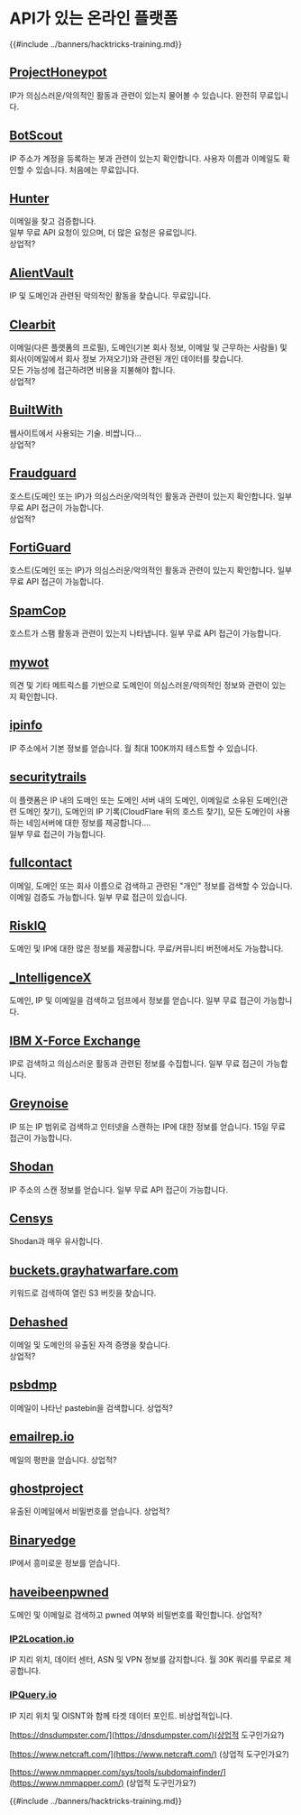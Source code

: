 # API가 있는 온라인 플랫폼

{{#include ../banners/hacktricks-training.md}}

## [ProjectHoneypot](https://www.projecthoneypot.org/)

IP가 의심스러운/악의적인 활동과 관련이 있는지 물어볼 수 있습니다. 완전히 무료입니다.

## [**BotScout**](http://botscout.com/api.htm)

IP 주소가 계정을 등록하는 봇과 관련이 있는지 확인합니다. 사용자 이름과 이메일도 확인할 수 있습니다. 처음에는 무료입니다.

## [Hunter](https://hunter.io/)

이메일을 찾고 검증합니다.\
일부 무료 API 요청이 있으며, 더 많은 요청은 유료입니다.\
상업적?

## [AlientVault](https://otx.alienvault.com/api)

IP 및 도메인과 관련된 악의적인 활동을 찾습니다. 무료입니다.

## [Clearbit](https://dashboard.clearbit.com/)

이메일(다른 플랫폼의 프로필), 도메인(기본 회사 정보, 이메일 및 근무하는 사람들) 및 회사(이메일에서 회사 정보 가져오기)와 관련된 개인 데이터를 찾습니다.\
모든 가능성에 접근하려면 비용을 지불해야 합니다.\
상업적?

## [BuiltWith](https://builtwith.com/)

웹사이트에서 사용되는 기술. 비쌉니다...\
상업적?

## [Fraudguard](https://fraudguard.io/)

호스트(도메인 또는 IP)가 의심스러운/악의적인 활동과 관련이 있는지 확인합니다. 일부 무료 API 접근이 가능합니다.\
상업적?

## [FortiGuard](https://fortiguard.com/)

호스트(도메인 또는 IP)가 의심스러운/악의적인 활동과 관련이 있는지 확인합니다. 일부 무료 API 접근이 가능합니다.

## [SpamCop](https://www.spamcop.net/)

호스트가 스팸 활동과 관련이 있는지 나타냅니다. 일부 무료 API 접근이 가능합니다.

## [mywot](https://www.mywot.com/)

의견 및 기타 메트릭스를 기반으로 도메인이 의심스러운/악의적인 정보와 관련이 있는지 확인합니다.

## [ipinfo](https://ipinfo.io/)

IP 주소에서 기본 정보를 얻습니다. 월 최대 100K까지 테스트할 수 있습니다.

## [securitytrails](https://securitytrails.com/app/account)

이 플랫폼은 IP 내의 도메인 또는 도메인 서버 내의 도메인, 이메일로 소유된 도메인(관련 도메인 찾기), 도메인의 IP 기록(CloudFlare 뒤의 호스트 찾기), 모든 도메인이 사용하는 네임서버에 대한 정보를 제공합니다....\
일부 무료 접근이 가능합니다.

## [fullcontact](https://www.fullcontact.com/)

이메일, 도메인 또는 회사 이름으로 검색하고 관련된 "개인" 정보를 검색할 수 있습니다. 이메일 검증도 가능합니다. 일부 무료 접근이 있습니다.

## [RiskIQ](https://www.spiderfoot.net/documentation/)

도메인 및 IP에 대한 많은 정보를 제공합니다. 무료/커뮤니티 버전에서도 가능합니다.

## [\_IntelligenceX](https://intelx.io/)

도메인, IP 및 이메일을 검색하고 덤프에서 정보를 얻습니다. 일부 무료 접근이 가능합니다.

## [IBM X-Force Exchange](https://exchange.xforce.ibmcloud.com/)

IP로 검색하고 의심스러운 활동과 관련된 정보를 수집합니다. 일부 무료 접근이 가능합니다.

## [Greynoise](https://viz.greynoise.io/)

IP 또는 IP 범위로 검색하고 인터넷을 스캔하는 IP에 대한 정보를 얻습니다. 15일 무료 접근이 가능합니다.

## [Shodan](https://www.shodan.io/)

IP 주소의 스캔 정보를 얻습니다. 일부 무료 API 접근이 가능합니다.

## [Censys](https://censys.io/)

Shodan과 매우 유사합니다.

## [buckets.grayhatwarfare.com](https://buckets.grayhatwarfare.com/)

키워드로 검색하여 열린 S3 버킷을 찾습니다.

## [Dehashed](https://www.dehashed.com/data)

이메일 및 도메인의 유출된 자격 증명을 찾습니다.\
상업적?

## [psbdmp](https://psbdmp.ws/)

이메일이 나타난 pastebin을 검색합니다. 상업적?

## [emailrep.io](https://emailrep.io/key)

메일의 평판을 얻습니다. 상업적?

## [ghostproject](https://ghostproject.fr/)

유출된 이메일에서 비밀번호를 얻습니다. 상업적?

## [Binaryedge](https://www.binaryedge.io/)

IP에서 흥미로운 정보를 얻습니다.

## [haveibeenpwned](https://haveibeenpwned.com/)

도메인 및 이메일로 검색하고 pwned 여부와 비밀번호를 확인합니다. 상업적?

### [IP2Location.io](https://www.ip2location.io/)

IP 지리 위치, 데이터 센터, ASN 및 VPN 정보를 감지합니다. 월 30K 쿼리를 무료로 제공합니다.

### [IPQuery.io](https://www.ipquery.io/)
IP 지리 위치 및 OISNT와 함께 타겟 데이터 포인트. 비상업적입니다.


[https://dnsdumpster.com/](https://dnsdumpster.com/)(상업적 도구인가요?)

[https://www.netcraft.com/](https://www.netcraft.com/) (상업적 도구인가요?)

[https://www.nmmapper.com/sys/tools/subdomainfinder/](https://www.nmmapper.com/) (상업적 도구인가요?)

{{#include ../banners/hacktricks-training.md}}

